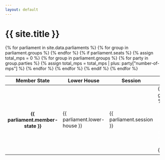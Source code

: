 ```yaml
---
layout: default
---
```


<h1>{{ site.title }}</h1>
<table class="table table-hover table-sm">
  <thead>
    <tr>
      <th scope="col">Member State</th>
      <th scope="col">Lower House</th>
      <th scope="col">Session</th>
      <th scope="col" colspan="9">Groups</th>
      <th scope="col">Seats</th>
      <th scope="col">Date</th>
    </tr>
  </thead>
  <tbody class="table-group-divider">
    {% for parliament in site.data.parliaments %}
    <tr>
      <th scope="row">{{ parliament.member-state }}</th>
      <td>{{ parliament.lower-house }}</td>
      <td>{{ parliament.session }}</td>
      {% for group in parliament.groups %}
      <td class="p-0">
        <div class="d-flex flex-column">
          {% for party in group.parties %}
          <div
            class="p-1"
            {%
            if
            party.color
            %}
            style="background-color: {{ party.color }}; color: white;"
            {%
            endif
            %}
          >
            {{ party.name }} {% if party.number-of-mps %} ({{
            party.number-of-mps }}) {% endif %}
          </div>
          {% endfor %}
        </div>
      </td>
      {% endfor %} {% if parliament.seats %} {% assign total_mps = 0 %} {% for
      group in parliament.groups %} {% for party in group.parties %} {% assign
      total_mps = total_mps | plus: party["number-of-mps"] %} {% endfor %} {%
      endfor %}
      <td>{{ total_mps }} / {{ parliament.seats }}</td>
      {% endif %}
      <td>
        <a
          class="text-decoration-none"
          href="{{ parliament.source-url }}"
          target="_blank"
          >{{ parliament.date }}</a
        >
      </td>
    </tr>
    {% endfor %}
  </tbody>
</table>
